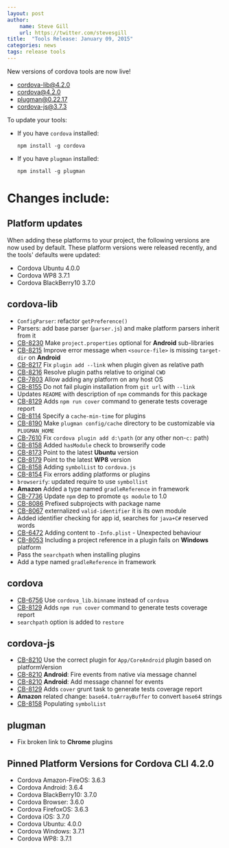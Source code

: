 ```yaml
---
layout: post
author:
    name: Steve Gill
    url: https://twitter.com/stevesgill
title:  "Tools Release: January 09, 2015"
categories: news
tags: release tools
---
```

New versions of cordova tools are now live!

* [cordova-lib@4.2.0](https://www.npmjs.org/package/cordova-lib)
* [cordova@4.2.0](https://www.npmjs.org/package/cordova)
* [plugman@0.22.17](https://www.npmjs.org/package/plugman)
* [cordova-js@3.7.3](https://www.npmjs.org/package/cordova-js)

To update your tools:

  * If you have `cordova` installed:

        npm install -g cordova

  * If you have `plugman` installed:

        npm install -g plugman

<!--more-->
# Changes include:

## Platform updates
When adding these platforms to your project, the following versions are now used by default.
These platform versions were released recently, and the tools' defaults were updated:

* Cordova Ubuntu 4.0.0
* Cordova WP8 3.7.1
* Cordova BlackBerry10  3.7.0

## cordova-lib

* `ConfigParser`: refactor `getPreference()`
* Parsers: add base parser (`parser.js`) and make platform parsers inherit from it
* [CB-8230](https://issues.apache.org/jira/browse/CB-8230) Make `project.properties` optional for **Android** sub-libraries
* [CB-8215](https://issues.apache.org/jira/browse/CB-8215) Improve error message when `<source-file>` is missing `target-dir` on **Android**
* [CB-8217](https://issues.apache.org/jira/browse/CB-8217) Fix `plugin add --link` when plugin given as relative path
* [CB-8216](https://issues.apache.org/jira/browse/CB-8216) Resolve plugin paths relative to original `CWD`
* [CB-7803](https://issues.apache.org/jira/browse/CB-7803) Allow adding any platform on any host OS
* [CB-8155](https://issues.apache.org/jira/browse/CB-8155) Do not fail plugin installation from `git url` with `--link`
* Updates `README` with description of `npm` commands for this package
* [CB-8129](https://issues.apache.org/jira/browse/CB-8129) Adds `npm run cover` command to generate tests coverage report
* [CB-8114](https://issues.apache.org/jira/browse/CB-8114) Specify a `cache-min-time` for plugins
* [CB-8190](https://issues.apache.org/jira/browse/CB-8190) Make `plugman config/cache` directory to be customizable via `PLUGMAN_HOME`
* [CB-7610](https://issues.apache.org/jira/browse/CB-7610) Fix `cordova plugin add d:\path` (or any other non-`c:` path)
* [CB-8158](https://issues.apache.org/jira/browse/CB-8158) Added `hasModule` check to browserify code
* [CB-8173](https://issues.apache.org/jira/browse/CB-8173) Point to the latest **Ubuntu** version
* [CB-8179](https://issues.apache.org/jira/browse/CB-8179) Point to the latest **WP8** version
* [CB-8158](https://issues.apache.org/jira/browse/CB-8158) Adding `symbolList` to `cordova.js`
* [CB-8154](https://issues.apache.org/jira/browse/CB-8154) Fix errors adding platforms or plugins
* `browserify`: updated require to use `symbollist`
* **Amazon** Added a type named `gradleReference` in framework
* [CB-7736](https://issues.apache.org/jira/browse/CB-7736) Update `npm` dep to promote `qs module` to 1.0
* [CB-8086](https://issues.apache.org/jira/browse/CB-8086) Prefixed subprojects with package name
* [CB-8067](https://issues.apache.org/jira/browse/CB-8067) externalized `valid-identifier` it is its own module
* Added identifier checking for app id, searches for `java+C#` reserved words
* [CB-6472](https://issues.apache.org/jira/browse/CB-6472) Adding content to `-Info.plist` - Unexpected behaviour
* [CB-8053](https://issues.apache.org/jira/browse/CB-8053) Including a project reference in a plugin fails on **Windows** platform
* Pass the `searchpath` when installing plugins
* Add a type named `gradleReference` in framework

## cordova

* [CB-6756](https://issues.apache.org/jira/browse/CB-6756) Use `cordova_lib.binname` instead of `cordova`
* [CB-8129](https://issues.apache.org/jira/browse/CB-8129) Adds `npm run cover` command to generate tests coverage report
* `searchpath` option is added to `restore`

## cordova-js

* [CB-8210](https://issues.apache.org/jira/browse/CB-8210) Use the correct plugin for `App/CoreAndroid` plugin based on platformVersion
* [CB-8210](https://issues.apache.org/jira/browse/CB-8210) **Android**: Fire events from native via message channel
* [CB-8210](https://issues.apache.org/jira/browse/CB-8210) **Android**: Add message channel for events
* [CB-8129](https://issues.apache.org/jira/browse/CB-8129) Adds `cover` grunt task to generate tests coverage report
* **Amazon** related change: `base64.toArrayBuffer` to convert `base64` strings
* [CB-8158](https://issues.apache.org/jira/browse/CB-8158) Populating `symbolList`

## plugman

* Fix broken link to **Chrome** plugins

## Pinned Platform Versions for Cordova CLI 4.2.0

* Cordova Amazon-FireOS: 3.6.3
* Cordova Android: 3.6.4
* Cordova BlackBerry10: 3.7.0
* Cordova Browser: 3.6.0
* Cordova FirefoxOS: 3.6.3
* Cordova iOS: 3.7.0
* Cordova Ubuntu: 4.0.0
* Cordova Windows: 3.7.1
* Cordova WP8: 3.7.1
